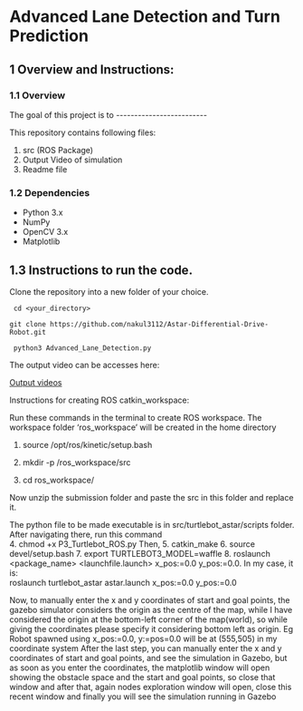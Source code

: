 # Advanced Lane Detection and Turn Prediction

## 1 Overview and Instructions:

### 1.1 Overview

The goal of this project is to -------------------------

This repository contains following files:
1) src (ROS Package)
2) Output Video of simulation
3) Readme file



### 1.2 Dependencies

* Python 3.x
* NumPy
* OpenCV 3.x
* Matplotlib


## 1.3 Instructions to run the code.

Clone the repository into a new folder of your choice.

``` cd <your_directory>```

``` git clone https://github.com/nakul3112/Astar-Differential-Drive-Robot.git ```

``` python3 Advanced_Lane_Detection.py```


The output video can be accesses here:

[Output videos]()






Instructions for creating ROS catkin_workspace:

Run these commands in the terminal to create ROS workspace. The workspace folder ‘ros_workspace’ will be created in the home directory

1. source /opt/ros/kinetic/setup.bash

2. mkdir -p /ros_workspace/src

3. cd ros_workspace/

Now unzip the submission folder and paste the src in this folder and replace it.

The python file to be made executable is in src/turtlebot_astar/scripts folder. After navigating there, run this command  
4. chmod +x P3_Turtlebot_ROS.py
Then,
5. catkin_make
6. source devel/setup.bash
7. export TURTLEBOT3_MODEL=waffle
8. roslaunch <package_name> <launchfile.launch> x_pos:=0.0 y_pos:=0.0.
In my case, it is:   
roslaunch turtlebot_astar astar.launch x_pos:=0.0 y_pos:=0.0


Now, to manually enter the x and y coordinates of start and goal points, the gazebo simulator considers the origin as the centre of the map, while I have considered the origin at the bottom-left corner of the map(world), so while giving the coordinates please specify it considering bottom left as origin. Eg Robot spawned using x_pos:=0.0, y:=pos=0.0 will be at (555,505) in my coordinate system
After the last step, you can manually enter the x and y coordinates of start and goal points, and see the simulation in Gazebo, but as soon as you enter the coordinates, the matplotlib window will open showing the obstacle space and the start and goal points, so close that window and after that, again nodes exploration window will open, close this recent window and finally you will see the simulation running in Gazebo

